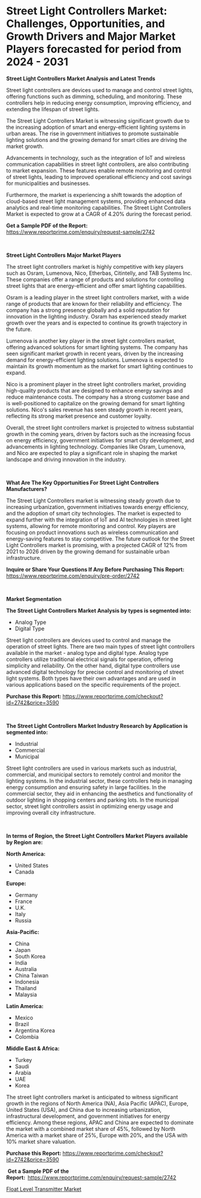 <p><h1>Street Light Controllers Market: Challenges, Opportunities, and Growth Drivers and Major Market Players forecasted for period from 2024 - 2031</h1></p><p><strong>Street Light Controllers Market Analysis and Latest Trends</strong></p>
<p><p>Street light controllers are devices used to manage and control street lights, offering functions such as dimming, scheduling, and monitoring. These controllers help in reducing energy consumption, improving efficiency, and extending the lifespan of street lights.</p><p>The Street Light Controllers Market is witnessing significant growth due to the increasing adoption of smart and energy-efficient lighting systems in urban areas. The rise in government initiatives to promote sustainable lighting solutions and the growing demand for smart cities are driving the market growth.</p><p>Advancements in technology, such as the integration of IoT and wireless communication capabilities in street light controllers, are also contributing to market expansion. These features enable remote monitoring and control of street lights, leading to improved operational efficiency and cost savings for municipalities and businesses.</p><p>Furthermore, the market is experiencing a shift towards the adoption of cloud-based street light management systems, providing enhanced data analytics and real-time monitoring capabilities. The Street Light Controllers Market is expected to grow at a CAGR of 4.20% during the forecast period.</p></p>
<p><strong>Get a Sample PDF of the Report:&nbsp;</strong> <a href="https://www.reportprime.com/enquiry/request-sample/2742">https://www.reportprime.com/enquiry/request-sample/2742</a></p>
<p>&nbsp;</p>
<p><strong>Street Light Controllers Major Market Players</strong></p>
<p><p>The street light controllers market is highly competitive with key players such as Osram, Lumenova, Nico, Etherbas, Citintelly, and TAB Systems Inc. These companies offer a range of products and solutions for controlling street lights that are energy-efficient and offer smart lighting capabilities.</p><p>Osram is a leading player in the street light controllers market, with a wide range of products that are known for their reliability and efficiency. The company has a strong presence globally and a solid reputation for innovation in the lighting industry. Osram has experienced steady market growth over the years and is expected to continue its growth trajectory in the future.</p><p>Lumenova is another key player in the street light controllers market, offering advanced solutions for smart lighting systems. The company has seen significant market growth in recent years, driven by the increasing demand for energy-efficient lighting solutions. Lumenova is expected to maintain its growth momentum as the market for smart lighting continues to expand.</p><p>Nico is a prominent player in the street light controllers market, providing high-quality products that are designed to enhance energy savings and reduce maintenance costs. The company has a strong customer base and is well-positioned to capitalize on the growing demand for smart lighting solutions. Nico's sales revenue has seen steady growth in recent years, reflecting its strong market presence and customer loyalty.</p><p>Overall, the street light controllers market is projected to witness substantial growth in the coming years, driven by factors such as the increasing focus on energy efficiency, government initiatives for smart city development, and advancements in lighting technology. Companies like Osram, Lumenova, and Nico are expected to play a significant role in shaping the market landscape and driving innovation in the industry.</p></p>
<p>&nbsp;</p>
<p><strong>What Are The Key Opportunities For Street Light Controllers Manufacturers?</strong></p>
<p><p>The Street Light Controllers market is witnessing steady growth due to increasing urbanization, government initiatives towards energy efficiency, and the adoption of smart city technologies. The market is expected to expand further with the integration of IoT and AI technologies in street light systems, allowing for remote monitoring and control. Key players are focusing on product innovations such as wireless communication and energy-saving features to stay competitive. The future outlook for the Street Light Controllers market is promising, with a projected CAGR of 12% from 2021 to 2026 driven by the growing demand for sustainable urban infrastructure.</p></p>
<p><strong>Inquire or Share Your Questions If Any Before Purchasing This Report:</strong> <a href="https://www.reportprime.com/enquiry/pre-order/2742">https://www.reportprime.com/enquiry/pre-order/2742</a></p>
<p>&nbsp;</p>
<p><strong>Market Segmentation</strong></p>
<p><strong>The Street Light Controllers Market Analysis by types is segmented into:</strong></p>
<p><ul><li>Analog Type</li><li>Digital Type</li></ul></p>
<p><p>Street light controllers are devices used to control and manage the operation of street lights. There are two main types of street light controllers available in the market - analog type and digital type. Analog type controllers utilize traditional electrical signals for operation, offering simplicity and reliability. On the other hand, digital type controllers use advanced digital technology for precise control and monitoring of street light systems. Both types have their own advantages and are used in various applications based on the specific requirements of the project.</p></p>
<p><strong>Purchase this Report:&nbsp;</strong><a href="https://www.reportprime.com/checkout?id=2742&price=3590">https://www.reportprime.com/checkout?id=2742&price=3590</a></p>
<p>&nbsp;</p>
<p><strong>The Street Light Controllers Market Industry Research by Application is segmented into:</strong></p>
<p><ul><li>Industrial</li><li>Commercial</li><li>Municipal</li></ul></p>
<p><p>Street light controllers are used in various markets such as industrial, commercial, and municipal sectors to remotely control and monitor the lighting systems. In the industrial sector, these controllers help in managing energy consumption and ensuring safety in large facilities. In the commercial sector, they aid in enhancing the aesthetics and functionality of outdoor lighting in shopping centers and parking lots. In the municipal sector, street light controllers assist in optimizing energy usage and improving overall city infrastructure.</p></p>
<p>&nbsp;</p>
<p><strong>In terms of Region, the Street Light Controllers Market Players available by Region are:</strong></p>
<p>
    <p> <strong> North America: </strong>
        <ul>
            <li>United States</li>
            <li>Canada</li>
        </ul>
        </p> 
    <p> <strong> Europe: </strong>
        <ul>
            <li>Germany</li>
            <li>France</li>
            <li>U.K.</li>
            <li>Italy</li>
            <li>Russia</li>
        </ul>
        </p> 
    <p> <strong> Asia-Pacific: </strong>
        <ul>
            <li>China</li>
            <li>Japan</li>
            <li>South Korea</li>
            <li>India</li>
            <li>Australia</li>
            <li>China Taiwan</li>
            <li>Indonesia</li>
            <li>Thailand</li>
            <li>Malaysia</li>
        </ul>
        </p> 
    <p> <strong> Latin America: </strong>
        <ul>
            <li>Mexico</li>
            <li>Brazil</li>
            <li>Argentina Korea</li>
            <li>Colombia</li>
        </ul>
        </p> 
    <p> <strong> Middle East & Africa: </strong>
        <ul>
            <li>Turkey</li>
            <li>Saudi</li>
            <li>Arabia</li>
            <li>UAE</li>
            <li>Korea</li>
        </ul>
    </p>
    </p>
<p><p>The street light controllers market is anticipated to witness significant growth in the regions of North America (NA), Asia Pacific (APAC), Europe, United States (USA), and China due to increasing urbanization, infrastructural development, and government initiatives for energy efficiency. Among these regions, APAC and China are expected to dominate the market with a combined market share of 45%, followed by North America with a market share of 25%, Europe with 20%, and the USA with 10% market share valuation.</p></p>
<p><strong>Purchase this Report: </strong><a href="https://www.reportprime.com/checkout?id=2742&price=3590">https://www.reportprime.com/checkout?id=2742&price=3590</a></p>
<p>&nbsp;<strong>Get a Sample PDF of the Report:&nbsp;&nbsp;</strong><a href="https://www.reportprime.com/enquiry/request-sample/2742">https://www.reportprime.com/enquiry/request-sample/2742</a></p>
<p><strong></strong></p>
<p><p><a href="https://github.com/ChiragRP21/Market-Research-Report-List-3/blob/main/float-level-transmitter-market.md">Float Level Transmitter Market</a></p></p>